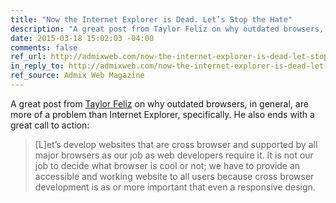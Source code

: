```yaml
---
title: "Now the Internet Explorer is Dead. Let’s Stop the Hate"
description: "A great post from Taylor Feliz on why outdated browsers, in general, are more of a problem than Internet Explorer, specifically."
date: 2015-03-18 15:02:03 -04:00
comments: false
ref_url: http://admixweb.com/now-the-internet-explorer-is-dead-let-stop-the-hate/
in_reply_to: http://admixweb.com/now-the-internet-explorer-is-dead-let-stop-the-hate/
ref_source: Admix Web Magazine
---
```


A great post from [Taylor Feliz](https://twitter.com/teylorfeliz) on why outdated browsers, in general, are more of a problem than Internet Explorer, specifically. He also ends with a great call to action:

> [L]et’s develop websites that are cross browser and supported by all major browsers as our job as web developers require it.  It is not our job to decide what browser is cool or not; we have to provide an accessible and working website to all users because cross browser development is as or more important that even a responsive design.